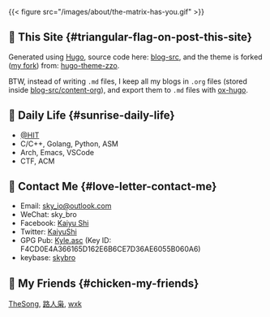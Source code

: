 
{{< figure src="/images/about/the-matrix-has-you.gif" >}}


## :triangular_flag_on_post: This Site {#triangular-flag-on-post-this-site}

Generated using [Hugo](https://gohugo.io/), source code here: [blog-src](https://github.com/sky-bro/blog-src), and the theme is forked ([my fork](https://github.com/sky-bro/hugo-theme-zzo)) from: [hugo-theme-zzo](https://github.com/zzossig/hugo-theme-zzo).

BTW, instead of writing `.md` files, I keep all my blogs in `.org` files (stored inside [blog-src/content-org](https://github.com/sky-bro/blog-src/tree/master/content-org)), and export them to `.md` files with [ox-hugo](https://ox-hugo.scripter.co/).


## :sunrise: Daily Life {#sunrise-daily-life}

-   [@HIT](http://www.hit.edu.cn/)
-   C/C++, Golang, Python, ASM
-   Arch, Emacs, VSCode
-   CTF, ACM


## :love_letter: Contact Me {#love-letter-contact-me}

-   Email: [sky_io@outlook.com](mailto:sky_io@outlook.com)
-   WeChat: sky_bro
-   Facebook: [Kaiyu Shi](https://www.facebook.com/profile.php?id=100005027239118)
-   Twitter: [KaiyuShi](https://twitter.com/KaiyuShi)
-   GPG Pub: [Kyle.asc](https://keybase.io/skybro/pgp_keys.asc) (Key ID: F4CD0E4A366165D162E6B6CE7D36AE6055B060A6)
-   keybase: [skybro](https://keybase.io/skybro)


## :chicken: My Friends {#chicken-my-friends}

[TheSong](https://thesong96.github.io/), [路人枭](https://lurenxiao1998.github.io/), [wxk](https://pullp.github.io)
